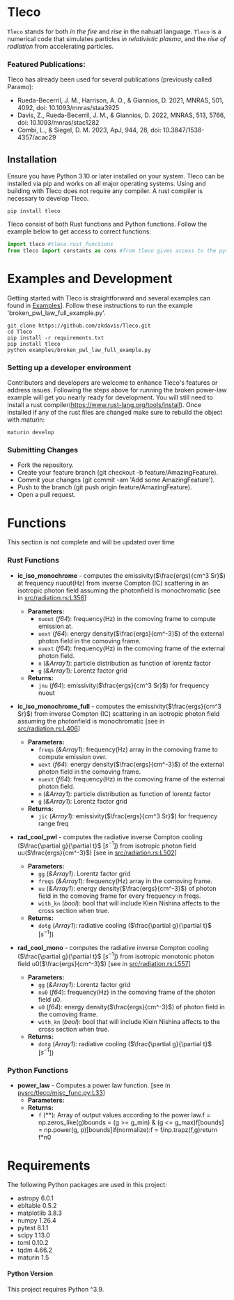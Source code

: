# Tleco

`Tleco` stands for both _in the fire_ and _rise_ in the nahuatl language. `Tleco` is a numerical code that simulates particles _in relativistic plasma_, and the _rise of radiation_ from accelerating particles.
### Featured Publications:
Tleco has already been used for several publications (previously called Paramo):

- Rueda-Becerril, J. M., Harrison, A. O., & Giannios, D. 2021, MNRAS, 501, 4092, doi: 10.1093/mnras/staa3925
- Davis, Z., Rueda-Becerril, J. M., & Giannios, D. 2022, MNRAS, 513, 5766, doi: 10.1093/mnras/stac1282
- Combi, L., & Siegel, D. M. 2023, ApJ, 944, 28, doi: 10.3847/1538-4357/acac29

## Installation

Ensure you have Python 3.10 or later installed on your system. Tleco can be installed via pip and works on all major operating systems.
Using and building with Tleco does not require any compiler. A rust compiler is necessary to develop Tleco.

```console
pip install tleco
```
Tleco consist of both Rust functions and Python functions. Follow the example below to get access to correct functions:
```python
import tleco #tleco.rust_functions
from tleco import constants as cons #from tleco gives access to the python files and functions
```
# Examples and Development

Getting started with Tleco is straightforward and several examples can found in [Examples](https://github.com/zkdavis/Tleco/blob/master/examples)].
Follow these instructions to run the example 'broken_pwl_law_full_example.py'.
```console
git clone https://github.com/zkdavis/Tleco.git
cd Tleco
pip install -r requirements.txt
pip install tleco
python examples/broken_pwl_law_full_example.py
```


### Setting up a developer environment

Contributors and developers are welcome to enhance Tleco's features or address issues. Following the steps above 
for running the broken power-law example will get you nearly ready for development. You will still need to install a
rust compiler(https://www.rust-lang.org/tools/install). Once installed if any of the rust files are changed make sure to
rebuild the object with maturin:
```console
maturin develop
```



### Submitting Changes

* Fork the repository.
* Create your feature branch (git checkout -b feature/AmazingFeature).
* Commit your changes (git commit -am 'Add some AmazingFeature').
* Push to the branch (git push origin feature/AmazingFeature).
* Open a pull request.


# Functions
This section is not complete and will be updated over time
### Rust Functions

- **ic_iso_monochrome** - computes the emissivity($\frac{ergs}{cm^3 Sr}$) at frequency nuout(Hz) from inverse Compton (IC) scattering in an isotropic photon field assuming the photonfield is monochromatic [see in [src/radiation.rs:L356](https://github.com/zkdavis/Tleco/blob/master/src/radiation.rs#L356)]
  - **Parameters:**
    - `nuout` (*f64*): frequency(Hz) in the comoving frame to compute emission at.
    - `uext` (*f64*): energy density($\frac{ergs}{cm^-3}$) of the external photon field in the comoving frame.
    - `nuext` (*f64*): frequency(Hz) in the comoving frame of the external photon field.
    - `n` (*&Array1<f64>*): particle distribution as function of lorentz factor
    - `g` (*&Array1<f64>*): Lorentz factor grid
  - **Returns:**
    - `jnu` (*f64*): emissivity($\frac{ergs}{cm^3 Sr}$) for frequency nuout


- **ic_iso_monochrome_full** - computes the emissivity($\frac{ergs}{cm^3 Sr}$) from inverse Compton (IC) scattering in an isotropic photon field assuming the photonfield is monochromatic [see in [src/radiation.rs:L406](https://github.com/zkdavis/Tleco/blob/master/src/radiation.rs#L406)]
  - **Parameters:**
    - `freqs` (*&Array1<f64>*): frequency(Hz) array in the comoving frame to compute emission over.
    - `uext` (*f64*): energy density($\frac{ergs}{cm^-3}$) of the external photon field in the comoving frame.
    - `nuext` (*f64*): frequency(Hz) in the comoving frame of the external photon field.
    - `n` (*&Array1<f64>*): particle distribution as function of lorentz factor
    - `g` (*&Array1<f64>*): Lorentz factor grid
  - **Returns:**
    - `jic` (*Array1<f64>*): emissivity($\frac{ergs}{cm^3 Sr}$) for frequency range freq


- **rad_cool_pwl** - computes the radiative inverse Compton cooling ($\frac{\partial g}{\partial t}$ [$s^{-1}$]) from isotropic photon field uu($\frac{ergs}{cm^-3}$) [see in [src/radiation.rs:L502](https://github.com/zkdavis/Tleco/blob/master/src/radiation.rs#L502)]
  - **Parameters:**
    - `gg` (*&Array1<f64>*): Lorentz factor grid
    - `freqs` (*&Array1<f64>*): frequency(Hz) array in the comoving frame.
    - `uu` (*&Array1<f64>*): energy density($\frac{ergs}{cm^-3}$) of photon field in the comoving frame for every frequency in freqs.
    - `with_kn` (*bool*): bool that will include Klein Nishina affects to the cross section when true.
  - **Returns:**
    - `dotg` (*Array1<f64>*): radiative cooling ($\frac{\partial g}{\partial t}$ [$s^{-1}$])


- **rad_cool_mono** - computes the radiative inverse Compton cooling ($\frac{\partial g}{\partial t}$ [$s^{-1}$]) from isotropic monotonic photon field u0($\frac{ergs}{cm^-3}$) [see in [src/radiation.rs:L557](https://github.com/zkdavis/Tleco/blob/master/src/radiation.rs#L557)]
  - **Parameters:**
    - `gg` (*&Array1<f64>*): Lorentz factor grid
    - `nu0` (*f64*): frequency(Hz) in the comoving frame of the photon field u0.
    - `u0` (*f64*): energy density($\frac{ergs}{cm^-3}$) of photon field in the comoving frame.
    - `with_kn` (*bool*): bool that will include Klein Nishina affects to the cross section when true.
  - **Returns:**
    - `dotg` (*Array1<f64>*): radiative cooling ($\frac{\partial g}{\partial t}$ [$s^{-1}$])

### Python Functions

- **power_law** - Computes a power law function. [see in [pysrc/tleco/misc_func.py:L33](https://github.com/zkdavis/Tleco/blob/master/pysrc/tleco/misc_func.py#L33)]
  - **Parameters:**
  - **Returns:**
    - `f` (**): Array of output values according to the power law.f = np.zeros_like(g)bounds = (g >= g_min) & (g <= g_max)f[bounds] = np.power(g, p)[bounds]if(normalize):f = f/np.trapz(f,g)return f*n0


# Requirements

The following Python packages are used in this project:

- astropy 6.0.1
- ebltable 0.5.2
- matplotlib 3.8.3
- numpy 1.26.4
- pytest 8.1.1
- scipy 1.13.0
- toml 0.10.2
- tqdm 4.66.2
- maturin 1.5
#### Python Version

This project requires Python ^3.9.

